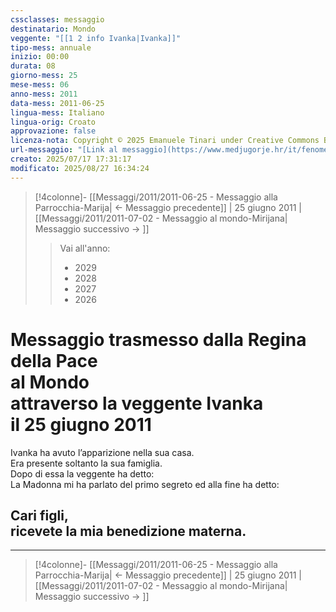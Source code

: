 ```yaml
---
cssclasses: messaggio
destinatario: Mondo
veggente: "[[1 2 info Ivanka|Ivanka]]"
tipo-mess: annuale
inizio: 00:00
durata: 08
giorno-mess: 25
mese-mess: 06
anno-mess: 2011
data-mess: 2011-06-25
lingua-mess: Italiano
lingua-orig: Croato
approvazione: false
licenza-nota: Copyright © 2025 Emanuele Tinari under Creative Commons BY-NC-SA 4.0 https://creativecommons.org/licenses/by-nc-sa/4.0/
url-messaggio: "[Link al messaggio](https://www.medjugorje.hr/it/fenomeno-di-medjugorje/apparizioni-annuali/)"
creato: 2025/07/17 17:31:17
modificato: 2025/08/27 16:34:24
---
```


> [!4colonne]- [[Messaggi/2011/2011-06-25 - Messaggio alla Parrocchia-Marija| ← Messaggio precedente]] | 25 giugno 2011 | [[Messaggi/2011/2011-07-02 - Messaggio al mondo-Mirijana| Messaggio successivo → ]]
>> <span class="verde">Vai all'anno:</span>
>> - 2029
>> - 2028
>> - 2027
>> - 2026
>

# Messaggio trasmesso dalla Regina della Pace<br>al Mondo<br>attraverso la veggente Ivanka<br>il 25 giugno 2011

Ivanka ha avuto l’apparizione nella sua casa.<br>Era presente soltanto la sua famiglia.<br>Dopo di essa la veggente ha detto:<br>La Madonna mi ha parlato del primo segreto ed alla fine ha detto:
## Cari figli,<br>ricevete la mia benedizione materna.

***

> [!4colonne]- [[Messaggi/2011/2011-06-25 - Messaggio alla Parrocchia-Marija| ← Messaggio precedente]] | 25 giugno 2011 | [[Messaggi/2011/2011-07-02 - Messaggio al mondo-Mirijana| Messaggio successivo → ]]
